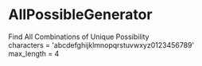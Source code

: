 # AllPossibleGenerator
Find All Combinations of Unique Possibility<br>
characters = 'abcdefghijklmnopqrstuvwxyz0123456789'<br>
max_length = 4
